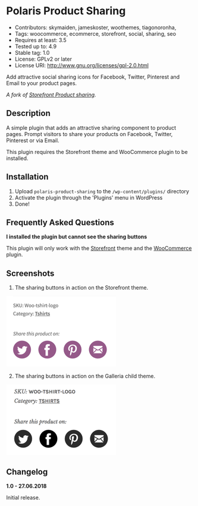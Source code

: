 # Polaris Product Sharing

- Contributors: skymaiden, jameskoster, woothemes, tiagonoronha,
- Tags: woocommerce, ecommerce, storefront, social, sharing, seo
- Requires at least: 3.5
- Tested up to: 4.9
- Stable tag: 1.0
- License: GPLv2 or later
- License URI: http://www.gnu.org/licenses/gpl-2.0.html

Add attractive social sharing icons for Facebook, Twitter, Pinterest and Email to your product pages. 

*A fork of [Storefront Product sharing](https://github.com/woocommerce/storefront-product-sharing).*

## Description

A simple plugin that adds an attractive sharing component to product pages. Prompt visitors to share your products on Facebook, Twitter, Pinterest or via Email.

This plugin requires the Storefront theme and WooCommerce plugin to be installed.

## Installation

1. Upload `polaris-product-sharing` to the `/wp-content/plugins/` directory
2. Activate the plugin through the 'Plugins' menu in WordPress
3. Done!

## Frequently Asked Questions

**I installed the plugin but cannot see the sharing buttons**

This plugin will only work with the [Storefront](http://wordpress.org/themes/storefront/) theme and the [WooCommerce](http://wordpress.org/plugins/woocommerce/) plugin.

## Screenshots

1. The sharing buttons in action on the Storefront theme.
<img src="screenshot.png" width="295" height="190" alt="" />

2. The sharing buttons in action on the Galleria child theme.
<img src="screenshot-galleria.png" width="295" height="190" alt="" />

## Changelog

**1.0 - 27.06.2018**

Initial release.
